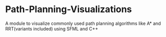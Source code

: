 # Path-Planning-Visualizations
A module to visualize commonly used path planning algorithms like A* and RRT(variants included) using SFML and C++
